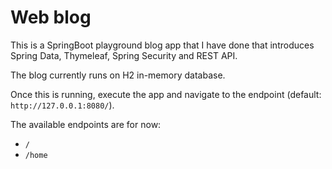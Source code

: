 Web blog
========

This is a SpringBoot playground blog app that I have done that introduces Spring Data, Thymeleaf, Spring Security and REST API.

The blog currently runs on H2 in-memory database.

Once this is running, execute the app and navigate to the endpoint (default: `http://127.0.0.1:8080/`).

The available endpoints are for now:

- `/`
- `/home`